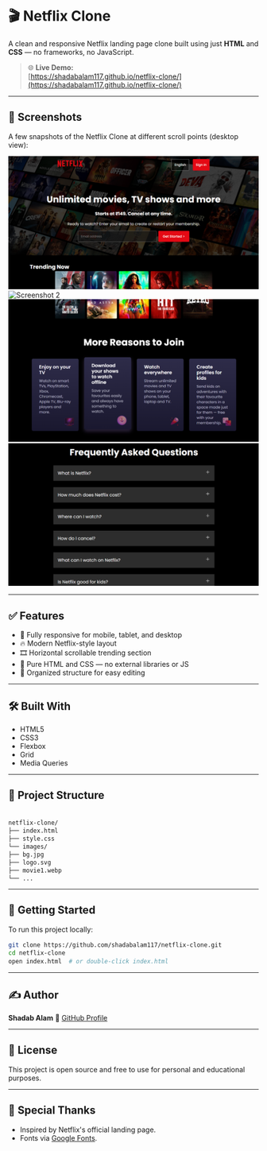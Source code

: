 # 🎬 Netflix Clone

A clean and responsive Netflix landing page clone built using just **HTML** and **CSS** — no frameworks, no JavaScript.

> 🌐 **Live Demo:**  
> [https://shadabalam117.github.io/netflix-clone/](https://shadabalam117.github.io/netflix-clone/)

---

## 📸 Screenshots

A few snapshots of the Netflix Clone at different scroll points (desktop view):

![Screenshot 1](images/Capture.PNG)  
![Screenshot 2](images/Capture1.PNG)  
![Screenshot 3](images/Capture2.PNG)  
![Screenshot 4](images/Capture3.PNG)

---

## ✅ Features

- 📱 Fully responsive for mobile, tablet, and desktop
- 🔥 Modern Netflix-style layout
- 🎞️ Horizontal scrollable trending section
- 🎯 Pure HTML and CSS — no external libraries or JS
- 📂 Organized structure for easy editing

---

## 🛠️ Built With

- HTML5  
- CSS3  
- Flexbox  
- Grid  
- Media Queries  

---

## 📁 Project Structure

```

netflix-clone/
├── index.html
├── style.css
└── images/
├── bg.jpg
├── logo.svg
├── movie1.webp
└── ...

````

---

## 🚀 Getting Started

To run this project locally:

```bash
git clone https://github.com/shadabalam117/netflix-clone.git
cd netflix-clone
open index.html  # or double-click index.html
````

---

## ✍️ Author

**Shadab Alam**
🔗 [GitHub Profile](https://github.com/shadabalam117)

---

## 📜 License

This project is open source and free to use for personal and educational purposes.

---

## 🙌 Special Thanks

* Inspired by Netflix's official landing page.
* Fonts via [Google Fonts](https://fonts.google.com/).

````
